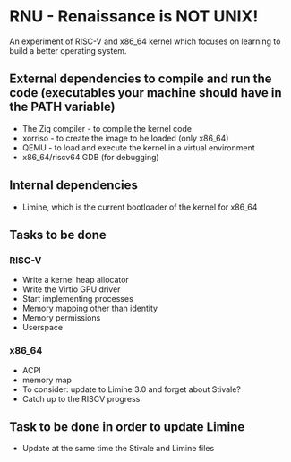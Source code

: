 # RNU - Renaissance is NOT UNIX!

An experiment of RISC-V and x86_64 kernel which focuses on learning to build a better operating system.

## External dependencies to compile and run the code (executables your machine should have in the PATH variable)
* The Zig compiler - to compile the kernel code
* xorriso - to create the image to be loaded (only x86_64)
* QEMU - to load and execute the kernel in a virtual environment
* x86_64/riscv64 GDB (for debugging)

## Internal dependencies
* Limine, which is the current bootloader of the kernel for x86_64

## Tasks to be done

### RISC-V
* Write a kernel heap allocator
* Write the Virtio GPU driver
* Start implementing processes
* Memory mapping other than identity
* Memory permissions
* Userspace

### x86_64
* ACPI
* memory map
* To consider: update to Limine 3.0 and forget about Stivale?
* Catch up to the RISCV progress

## Task to be done in order to update Limine
* Update at the same time the Stivale and Limine files

